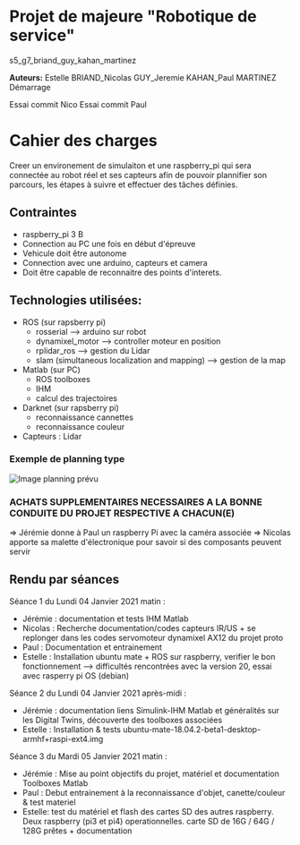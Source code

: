 # Projet de majeure "Robotique de service"
s5_g7_briand_guy_kahan_martinez

**Auteurs:** Estelle BRIAND_Nicolas GUY_Jeremie KAHAN_Paul MARTINEZ
Démarrage

Essai commit Nico
Essai commit Paul

# Cahier des charges

Creer un environement de simulaiton et une raspberry_pi qui sera connectée au robot réel et ses capteurs afin de pouvoir plannifier son parcours, les étapes à suivre et effectuer des tâches définies.

## Contraintes

- raspberry_pi 3 B
- Connection au PC une fois en début d'épreuve
- Vehicule doit être autonome
- Connection avec une arduino, capteurs et camera
- Doit être capable de reconnaitre des points d'interets.

## Technologies utilisées:

- ROS (sur rapsberry pi)
    - rosserial --> arduino sur robot
    - dynamixel_motor --> controller moteur en position
    - rplidar_ros --> gestion du Lidar
    - slam (simultaneous localization and mapping) --> gestion de la map 
- Matlab (sur PC)
    - ROS toolboxes
    - IHM
    - calcul des trajectoires
- Darknet (sur rapsberry pi)
    - reconnaissance cannettes
    - reconnaissance couleur
- Capteurs : Lidar

### Exemple de planning type
![Image planning prévu](https://gitlab.com/20-21_5ETI_PRJ/Sujet_5__Simulated_robotic_scenario/s5_g7_briand_guy_kahan_martinez/-/raw/master/autre/Planning-Pr%C3%A9vu.PNG)

### ACHATS SUPPLEMENTAIRES NECESSAIRES A LA BONNE CONDUITE DU PROJET RESPECTIVE A CHACUN(E)
=> Jérémie donne à Paul un raspberry Pi avec la caméra associée
=> Nicolas apporte sa malette d'électronique pour savoir si des composants peuvent servir

## Rendu par séances
Séance 1 du Lundi 04 Janvier 2021 matin :
- Jérémie : documentation et tests IHM Matlab
- Nicolas : Recherche documentation/codes capteurs IR/US + se replonger dans les codes servomoteur dynamixel AX12 du projet proto
- Paul : Documentation et entrainement 
- Estelle : Installation ubuntu mate + ROS sur raspberry, verifier le bon fonctionnement --> difficultés rencontrées avec la version 20, essai avec rasperry pi OS (debian)

Séance 2 du Lundi 04 Janvier 2021 après-midi :
- Jérémie : documentation liens Simulink-IHM Matlab et généralités sur les Digital Twins, découverte des toolboxes associées
- Estelle : Installation & tests ubuntu-mate-18.04.2-beta1-desktop-armhf+raspi-ext4.img 

Séance 3 du Mardi 05 Janvier 2021 matin :
- Jérémie : Mise au point objectifs du projet, matériel et documentation Toolboxes Matlab
- Paul : Debut entrainement à la reconnaissance d'objet, canette/couleur & test materiel
- Estelle: test du matériel et flash des cartes SD des autres raspberry. Deux raspberry (pi3 et pi4) operationnelles.
carte SD de 16G / 64G / 128G prêtes + documentation

